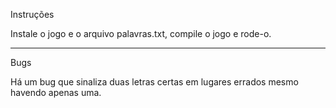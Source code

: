 Instruções

Instale o jogo e o arquivo palavras.txt, compile o jogo e rode-o.

--------------------------------------------------------------------------------------------------------------------------------------------------------------------------------------------------------------------------------------------------------------------------------------------

Bugs

Há um bug que sinaliza duas letras certas em lugares errados mesmo havendo apenas uma.

